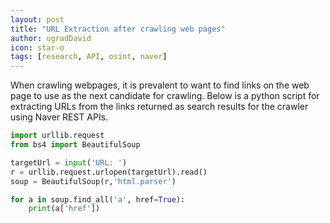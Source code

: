 ```yaml
---
layout: post
title: "URL Extraction after crawling web pages"
author: ugradDavid
icon: star-o
tags: [research, API, osint, naver]
---
```


When crawling webpages, it is prevalent to want to find links on the web page to use as the next candidate for crawling. Below is a python script for extracting URLs from the links returned as search results for the crawler using Naver REST APIs. 


```python
import urllib.request
from bs4 import BeautifulSoup

targetUrl = input('URL: ')
r = urllib.request.urlopen(targetUrl).read()
soup = BeautifulSoup(r,'html.parser')

for a in soup.find_all('a', href=True):
    print(a['href'])
```
